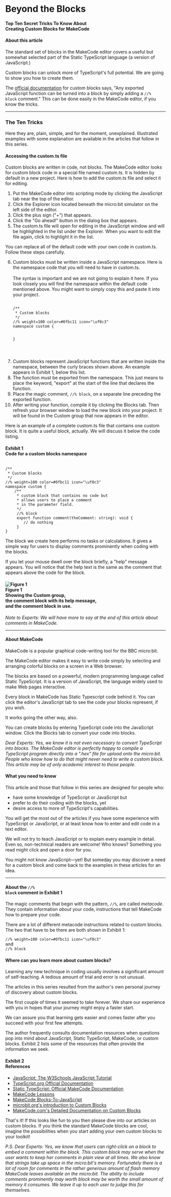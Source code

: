 <h1> Beyond the Blocks</h1>
<h4>Top Ten Secret Tricks To Know About<br>Creating Custom Blocks for MakeCode</h4>

#### About this article

The standard set of blocks in the MakeCode editor covers a useful but somewhat selected part of the Static TypeScript language (a version of JavaScript.)

Custom blocks can unlock more of TypeScript's full potential. We are going to show you how to create them.

The [official documentation](https://makecode.microbit.org/blocks/custom) for custom blocks says, "Any exported JavaScript function can be turned into a block by simply adding a <code>//% block</code> comment." This can be done easily in the MakeCode editor, if you know the tricks.

---

### The Ten Tricks

Here they are, plain, simple, and for the moment, unexplained. Illustrated examples with some explanation are available in the articles that follow in this series.

#### Accessing the custom.ts file

Custom blocks are written in code, not blocks. The MakeCode editor looks for custom block code in a special file named custom.ts. It is hidden by default in a new project. Here is how to add the custom.ts file and select it for editing.

<ol>
<li>Put the MakeCode editor into scripting mode by clicking the JavaScript tab near the top of the editor.</li>
<li>Click the Explorer icon located beneath the micro:bit simulator on the left side of the editor.</li>
<li>Click the plus sign ("+") that appears.</li>
<li>Click the "Go ahead!" button in the dialog box that appears.</li>
<li>The custom.ts file will open for editing in the JavaScript window and will be highlighted in the list under the Explorer. When you want to edit the file again, click to highlight it in the list.</li>
</ol>

You can replace all of the default code with your own code in custom.ts. Follow these steps carefully.

<ol start="6">
<li>Custom blocks must be written inside a JavaScript namespace. Here is the namespace code that you will need to have in custom.ts.<br><br>The syntax is important and we are not going to explain it here. If you look closely you will find the namespace within the default code mentioned above. You might want to simply copy this and paste it into your project.
<pre><code>
/**
 * Custom blocks
 */
//% weight=100 color=#0fbc11 icon="\uf0c3"
namespace custom {

}

</code></pre></li>
<li>Custom blocks represent JavaScript functions that are written inside the namespace, between the curly braces shown above. An example appears in Exhibit 1, below this list.</li>
<li>The function must be exported from the namespace. This just means to place the keyword, "export" at the start of the line that declares the function.</li>
<li>Place the magic comment, <code>//% block</code>, on a separate line preceding the exported function.</li>
<li>After writing your function, compile it by clicking the Blocks tab. Then refresh your browser window to load the new block into your project. It will be found in the Custom group that now appears in the editor.</li>
</ol>

Here is an example of a complete custom.ts file that contains one custom block. It is quite a useful block, actually. We will discuss it below the code listing.

<h4>Exhibit 1<br>Code for a custom blocks namespace</h4>
<pre><code>
/**
 * Custom blocks
 */
//% weight=100 color=#0fbc11 icon="\uf0c3"
namespace custom {
    /**
     * custom block that contains no code but
     * allows users to place a comment 
     * in the parameter field.
     */
     //% block
     export function comment(theComment: string): void {
        // do nothing
     }
}
</code></pre>

The block we create here performs no tasks or calculations. It gives a simple way for users to display comments prominently when coding with the blocks. 

If you let your mouse dwell over the block briefly, a "help" message appears. You will notice that the help text is the same as the comment that appears above the code for the block.

<h4><img alt="Figure 1" src="https://raw.githubusercontent.com/IowaDave/Custom-Blocks-Top-Ten-Tricks/master/images/Figure%201.png"><br>Figure 1<br>Showing the Custom group,<br>the comment block with its help message,<br>and the comment block in use.</h4>

*Note to Experts: We will have more to say at the end of this article about comments in MakeCode.*

---

#### About MakeCode

MakeCode is a popular graphical code-writing tool for the BBC micro:bit.

The MakeCode editor makes it easy to write code simply by selecting and arranging colorful blocks on a screen in a Web browser.

The blocks are based on a powerful, modern programming language called Static TypeScript. It is a version of JavaScript, the language widely used to make Web pages interactive.

Every block in MakeCode has Static Typescript code behind it. You can click the editor's JavaScript tab to see the code your blocks represent, if you wish.

It works going the other way, also.

You can create blocks by entering TypeScript code into the JavaScript window. Click the Blocks tab to convert your code into blocks.

*Dear Experts: Yes, we know it is not even necessary to convert TypeScript into blocks. The MakeCode editor is perfectly happy to compile a TypeScript program directly into a ".hex" file for upload onto the micro:bit. People who know how to do that might never need to write a custom block. This article may be of only academic interest to those people.*

#### What you need to know

This article and those that follow in this series are designed for people who:

<ul>
  <li>have some knowledge of TypeScript or JavaScript but</li>
  <li>prefer to do their coding with the blocks, yet</li>
  <li>desire access to more of TypeScript's capabilities.</li>
</ul>

You will get the most out of the articles if you have some experience with TypeScript or JavaScript, or at least know how to enter and edit code in a text editor.

We will not try to teach JavaScript or to explain every example in detail. Even so, non-technical readers are welcome! Who knows? Something you read might click and open a door for you.

You might not know JavaScript&mdash;yet! But someday you may discover a need for a custom block and come back to the examples in these articles for an idea.

---

#### About the <code>//% block</code> comment in Exhibit 1

The magic comments that begin with the pattern, <code>//%</code>, are called <em>metacode</em>. They contain information <em>about</em> your code, instructions that tell MakeCode how to prepare your code. 

There are a lot of different metacode instructions related to custom blocks. The two that have to be there are both shown in Exhibit 1:

<pre><code>//% weight=100 color=#0fbc11 icon="\uf0c3"</code>
and
<code>//% block</code></pre>

#### Where can you learn more about custom blocks?

Learning any new technique in coding usually involves a significant amount of self-teaching. A tedious amount of trial and error is not unusual. 

The articles in this series resulted from the author's own personal journey of discovery about custom blocks. 

The first couple of times it seemed to take forever. We share our experience with you in hopes that your journey might enjoy a faster start. 

We can assure you that learning gets easier and comes faster after you succeed with your first few attempts.

The author frequently consults documentation resources when questions pop into mind about JavaScript, Static TypeScript, MakeCode, or custom blocks. Exhibit 2 lists some of the resources that often provide the information we seek.

<h4>Exhibit 2<br>References</h4>
<ul>
<li><a href="https://www.w3schools.com/js/">JavaScript: The W3Schools JavaScript Tutorial</a></li>
<li><a href="https://www.typescriptlang.org/docs/home.html">TypeScript.org Official Documentation</a></li>
<li><a href="https://makecode.com/language">Static TypeScript: Official MakeCode Documentation</a></li>
<li><a href="https://makecode.microbit.org/lessons">MakeCode Lessons</a></li>
<li><a href="https://makecode.microbit.org/courses/blocks-to-javascript">MakeCode Blocks-To-JavaScript</a></li>
<li><a href="https://makecode.microbit.org/blocks/custom">microbit.org's introduction to Custom Blocks</a></li>
<li><a href="https://makecode.com/defining-blocks">MakeCode.com's Detailed Documentation on Custom Blocks</a></li>
</ul>

That's it! If this looks like fun to you then please dive into our articles on custom blocks. If you think the standard MakeCode blocks are cool, imagine the possibilities when you start adding your own custom blocks to your toolkit!

*P.S. Dear Experts: Yes, we know that users can right-click on a block to embed a comment within the block. This custom block may serve when the user wants to keep her comments in plain view at all times. We also know that strings take up space in the micro:bit's memory. Fortunately there is a lot of room for comments in the rather generous amount of flash memory MakeCode leaves available on the micro:bit. The ability to include comments prominently may worth block may be worth the small amount of memory it consumes. We leave it up to each user to judge this for themselves.*
